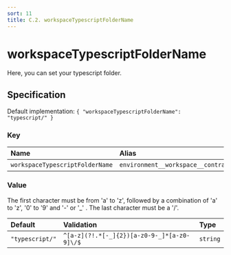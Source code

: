 ```yaml
---
sort: 11
title: C.2. workspaceTypescriptFolderName
---
```


# workspaceTypescriptFolderName

Here, you can set your typescript folder.


## Specification

Default implementation: ```{ "workspaceTypescriptFolderName": "typescript/" }```

### Key

| **Name** | **Alias** | **Category** | **Methods** |  
|:--|:--|:--|:--|
| ```workspaceTypescriptFolderName``` | ```environment__workspace__contracts__typescript__folder``` | [Workspace](../options/#workspace) | [setEnvironment](../features/setEnvironment.html#options) |

### Value

The first character must be from 'a' to 'z', followed by a combination of 'a' to 'z', '0' to '9' and '-' or '_' . The last character must be a '/'.

| **Default** | **Validation** | **Type** |
|:--|:--|:--|
| ```"typescript/"``` | ```^[a-z](?!.*[-_]{2})[a-z0-9-_]*[a-z0-9]\/$``` | ```string``` |

